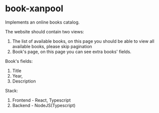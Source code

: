 # book-xanpool

Implements an online books catalog. 

The website should contain two views:
1) The list of available books, on this page you should be able to view all available books, please skip pagination
2) Book's page, on this page you can see extra books' fields.

Book's fields:
1. Title
2. Year, 
3. Description

Stack:
1. Frontend - React, Typescript
2. Backend - NodeJS(Typescript)
